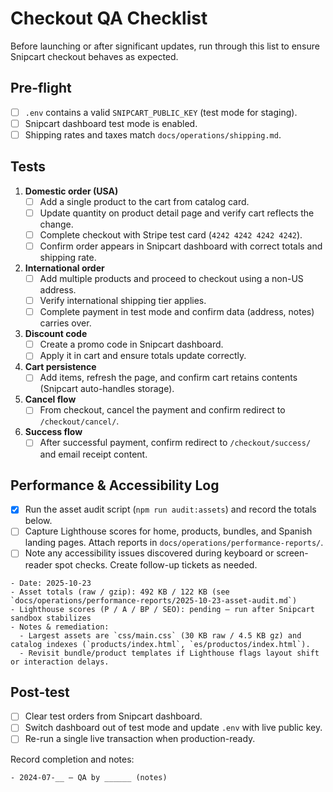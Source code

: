 # Checkout QA Checklist

Before launching or after significant updates, run through this list to ensure Snipcart checkout behaves as expected.

## Pre-flight
- [ ] `.env` contains a valid `SNIPCART_PUBLIC_KEY` (test mode for staging).
- [ ] Snipcart dashboard test mode is enabled.
- [ ] Shipping rates and taxes match `docs/operations/shipping.md`.

## Tests
1. **Domestic order (USA)**
   - [ ] Add a single product to the cart from catalog card.
   - [ ] Update quantity on product detail page and verify cart reflects the change.
   - [ ] Complete checkout with Stripe test card (`4242 4242 4242 4242`).
   - [ ] Confirm order appears in Snipcart dashboard with correct totals and shipping rate.

2. **International order**
   - [ ] Add multiple products and proceed to checkout using a non-US address.
   - [ ] Verify international shipping tier applies.
   - [ ] Complete payment in test mode and confirm data (address, notes) carries over.

3. **Discount code**
   - [ ] Create a promo code in Snipcart dashboard.
   - [ ] Apply it in cart and ensure totals update correctly.

4. **Cart persistence**
   - [ ] Add items, refresh the page, and confirm cart retains contents (Snipcart auto-handles storage).

5. **Cancel flow**
   - [ ] From checkout, cancel the payment and confirm redirect to `/checkout/cancel/`.

6. **Success flow**
   - [ ] After successful payment, confirm redirect to `/checkout/success/` and email receipt content.

## Performance & Accessibility Log
- [x] Run the asset audit script (`npm run audit:assets`) and record the totals below.
- [ ] Capture Lighthouse scores for home, products, bundles, and Spanish landing pages. Attach reports in `docs/operations/performance-reports/`.
- [ ] Note any accessibility issues discovered during keyboard or screen-reader spot checks. Create follow-up tickets as needed.

```
- Date: 2025-10-23
- Asset totals (raw / gzip): 492 KB / 122 KB (see `docs/operations/performance-reports/2025-10-23-asset-audit.md`)
- Lighthouse scores (P / A / BP / SEO): pending — run after Snipcart sandbox stabilizes
- Notes & remediation:
  - Largest assets are `css/main.css` (30 KB raw / 4.5 KB gz) and catalog indexes (`products/index.html`, `es/productos/index.html`).
  - Revisit bundle/product templates if Lighthouse flags layout shift or interaction delays.

```

## Post-test
- [ ] Clear test orders from Snipcart dashboard.
- [ ] Switch dashboard out of test mode and update `.env` with live public key.
- [ ] Re-run a single live transaction when production-ready.

Record completion and notes:

```
- 2024-07-__ – QA by ______ (notes)
```
